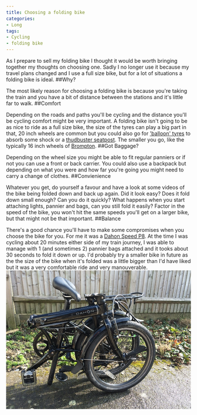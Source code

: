 ```yaml
---
title: Choosing a folding bike
categories:
- Long
tags:
- Cycling
- folding bike
---
```


As I prepare to sell my folding bike I thought it would be worth bringing together my thoughts on choosing one. Sadly I no longer use it because my travel plans changed and I use a full size bike, but for a lot of situations a folding bike is ideal. 
##Why?
 
The most likely reason for choosing a folding bike is because you're taking the train and you have a bit of distance between the stations and it's little far to walk. 
##Comfort
 
Depending on the roads and paths you'll be cycling and the distance you'll be cycling comfort might be very important. A folding bike isn't going to be as nice to ride as a full size bike, the size of the tyres can play a big part in that, 20 inch wheels are common but you could also go for 
['balloon' tyres](http://www.amazon.co.uk/Schwalbe-Apple-Kevlar-Reflex-55-406/dp/B0025XS6TW) to absorb some shock or a 
[thudbuster seatpost](http://www.thudbuster.com). The smaller you go, like the typically 16 inch wheels of 
[Brompton](http://brompton.com). 
##Got Baggage?
 
Depending on the wheel size you might be able to fit regular panniers or if not you can use a front or back carrier. You could also use a backpack but depending on what you were and how far you're going you might need to carry a change of clothes. 
##Convienience
 
Whatever you get, do yourself a favour and have a look at some videos of the bike being folded down and back up again. Did it look easy? Does it fold down small enough? Can you do it quickly? What happens when you start attaching lights, pannier and bags, can you still fold it easily? 
Factor in the speed of the bike, you won't hit the same speeds you'll get on a larger bike, but that might not be that important. 
##Balance
 
There's a good chance you'll have to make some compromises when you choose the bike for you. For me it was a 
[Dahon Speed P8](http://dahon.com/mainnav/folding-bikes/single-view/bike/speed_p8-1.html). At the time I was cycling about 20 minutes either side of my train journey, I was able to manage with 1 (and sometimes 2) pannier bags attached and it tooks about 30 seconds to fold it down or up. 
I'd probably try a smaller bike in future as the the size of the bike when it's folded was a little bigger than I'd have liked but it was a very comfortable ride and very manouverable. 
![](/images/static_52001c0be4b09bc7c9f838c9_52224ed3e4b0ba9919a3e0e1_550ddf21e4b079aa9847f007_1426972455677_image.jpg)
